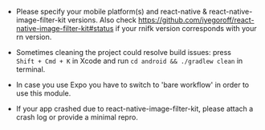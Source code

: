 - Please specify your mobile platform(s) and react-native & react-native-image-filter-kit versions. Also check https://github.com/iyegoroff/react-native-image-filter-kit#status if your rnifk version corresponds with your rn version.

- Sometimes cleaning the project could resolve build issues: press <code>Shift&nbsp;+&nbsp;Cmd&nbsp;+&nbsp;K</code> in Xcode and run <code>cd&nbsp;android&nbsp;&&&nbsp;./gradlew&nbsp;clean</code> in terminal.

- In case you use Expo you have to switch to 'bare workflow' in order to use this module.

- If your app crashed due to react-native-image-filter-kit, please attach a crash log or provide a minimal repro.

